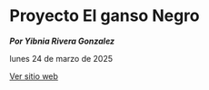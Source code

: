 # Proyecto El ganso Negro

***Por Yibnia Rivera Gonzalez***

lunes 24 de marzo de 2025


<a href="https://ygrivera.github.io/ganso_negro/"
target="_blank"> Ver sitio web </a>